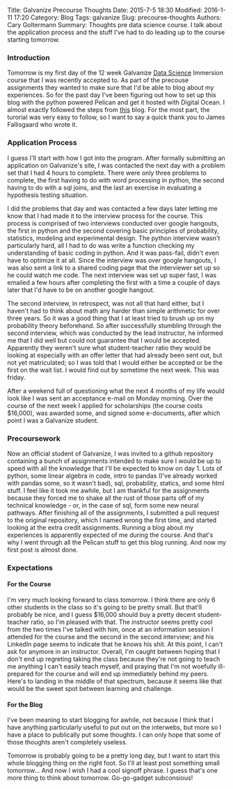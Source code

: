 Title: Galvanize Precourse Thoughts
Date: 2015-7-5 18:30
Modified: 2016-1-11 17:20
Category: Blog
Tags: galvanize
Slug: precourse-thoughts
Authors: Cary Goltermann
Summary: Thoughts pre data science course. I talk about the application process and the stuff I've had to do leading up to the course starting tomorrow.

### Introduction
Tomorrow is my first day of the 12 week Galvanize [Data Science](http://www.galvanize.com/courses/data-science/#.VZoMToc-CHo) Immersion course that I was recently accepted to. As part of the precouse assignments they wanted to make sure that I'd be able to blog about my experiences. So for the past day I've been figuring out how to set up this blog with the python powered Pelican and get it hosted with Digital Ocean. I almost exactly followed the steps from [this](http://jamesnewbrain.com/how-to-host-pelican-github-vps-blog.html) blog. For the most part, the turorial was very easy to follow, so I want to say a quick thank you to James Fallisgaard who wrote it.
### Application Process
I guess I'll start with how I got into the program. After formally submitting an application on Galvanize's site, I was contacted the next day with a problem set that I had 4 hours to complete. There were only three problems to complete, the first having to do with word processing in python, the second having to do with a sql joins, and the last an exercise in evaluating a hypothesis testing situation.  

I did the problems that day and was contacted a few days later letting me know that I had made it to the interview process for the course. This process is comprised of two interviews conducted over google hangouts, the first in python and the second covering basic principles of probability, statistics, modeling and experimental design. The python interview wasn't particularly hard, all I had to do was write a function checking my understanding of basic coding in python. And it was pass-fail, didn't even have to optimize it at all. Since the interview was over google hangouts, I was also sent a link to a shared coding page that the interviewer set up so he could watch me code. The next interview was set up super fast, I was emailed a few hours after completing the first with a time a couple of days later that I'd have to be on another google hangout.  

The second interview, in retrospect, was not all that hard either, but I haven't had to think about math any harder than simple arithmetic for over three years. So it was a good thing that I at least tried to brush up on my probability theory beforehand. So after successfully stumbling through the second interview, which was conducted by the lead instructor, he informed me that I did well but could not guarantee that I would be accepted. Apparently they weren't sure what student-teacher ratio they would be looking at especially with an offer letter that had already been sent out, but not yet matriculated; so I was told that I would either be accepted or be the first on the wait list. I would find out by sometime the next week. This was friday.  

After a weekend full of questioning what the next 4 months of my life would look like I was sent an acceptance e-mail on Monday morning. Over the course of the next week I applied for scholarships (the course costs $16,000), was awarded some, and signed some e-documents, after which point I was a Galvanize student.
### Precoursework
Now an official student of Galvanize, I was invited to a github repository containing a bunch of assignments intended to make sure I would be up to speed with all the knowledge that I'll be expected to know on day 1. Lots of python, some linear algebra in code, intro to pandas (I've already worked with pandas some, so it wasn't bad), sql, probability, statics, and some html stuff. I feel like it took me awhile, but I am thankful for the assignments because they forced me to shake all the rust of those parts off of my technical knowledge - or, in the case of sql, form some new neural pathways. After finishing all of the assignments, I submitted a pull request to the original repository, which I named wrong the first time, and started looking at the extra credit assignments. Running a blog about my experiences is apparently expected of me during the course. And that's why I went through all the Pelican stuff to get this blog running. And now my first post is almost done.
### Expectations
#### For the Course
I'm very much looking forward to class tomorrow. I think there are only 6 other students in the class so it's going to be pretty small. But that'll probably be nice, and I guess $16,000 should buy a pretty decent student-teacher ratio, so I'm pleased with that. The instructor seems pretty cool from the two times I've talked with him, once at an information session I attended for the course and the second in the second interview; and his LinkedIn page seems to indicate that he knows his shit. At this point, I can't ask for anymore in an instructor. Overall, I'm caught between hoping that I don't end up regreting taking the class because they're not going to teach me anything I can't easily teach myself, and praying that I'm not woefully ill-prepared for the course and will end up immediately behind my peers. Here's to landing in the middle of that spectrum, because it seems like that would be the sweet spot between learning and challenge.
#### For the Blog
I've been meaning to start blogging for awhile, not because I think that I have anything particularly useful to put out on the interwebs, but more so I have a place to publically put some thoughts. I can only hope that some of those thoughts aren't completely useless.

Tomorrow is probably going to be a pretty long day, but I want to start this whole blogging thing on the right foot. So I'll at least post something small tomorrow... And now I wish I had a cool signoff phrase. I guess that's one more thing to think about tomorrow. Go-go-gadget subconsious!
